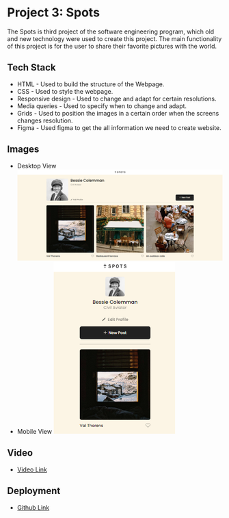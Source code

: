 # Project 3: Spots

The Spots is third project of the software engineering program, which old and new technology were used to create this project. The main functionality of this project is for the user to share their favorite pictures with the world.

## Tech Stack

- HTML -
  Used to build the structure of the Webpage.
- CSS -
  Used to style the webpage.
- Responsive design -
  Used to change and adapt for certain resolutions.
- Media queries -
  Used to specify when to change and adapt.
- Grids -
  Used to position the images in a certain order when the screens changes resolution.
- Figma -
  Used figma to get the all information we need to create website.

## Images

- Desktop View
  ![alt text](./images/Desktop.png)
- Mobile View
  ![alt text](./images/Mobile.png)

## Video

- [Video Link](https://drive.google.com/file/d/1VRlU3AXVviHgnLy8YwwConuk-aN7ZCOd/view?usp=sharing)

## Deployment

- [Github Link](https://mdhamdan-13.github.io/se_project_spots/)
